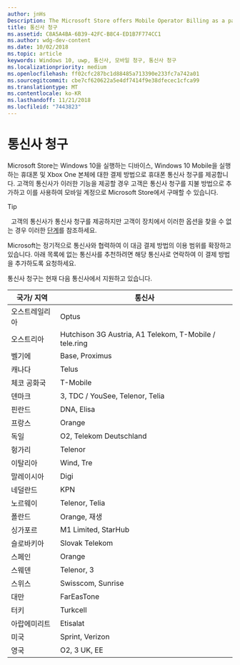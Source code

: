 ```yaml
---
author: jnHs
Description: The Microsoft Store offers Mobile Operator Billing as a payment method for mobile operators who support this capability.
title: 통신사 청구
ms.assetid: C8A5A4BA-6B39-42FC-B8C4-ED1B7F774CC1
ms.author: wdg-dev-content
ms.date: 10/02/2018
ms.topic: article
keywords: Windows 10, uwp, 통신사, 모바일 청구, 통신사 청구
ms.localizationpriority: medium
ms.openlocfilehash: ff02cfc287bc1d88485a713390e233fc7a742a01
ms.sourcegitcommit: cbe7cf620622a5e4df7414f9e38dfecec1cfca99
ms.translationtype: MT
ms.contentlocale: ko-KR
ms.lasthandoff: 11/21/2018
ms.locfileid: "7443823"
---
```

# <a name="mobile-operator-billing"></a>통신사 청구


Microsoft Store는 Windows 10을 실행하는 디바이스, Windows 10 Mobile을 실행하는 휴대폰 및 Xbox One 본체에 대한 결제 방법으로 휴대폰 통신사 청구를 제공합니다. 고객의 통신사가 이러한 기능을 제공할 경우 고객은 통신사 청구를 지불 방법으로 추가하고 이를 사용하여 모바일 계정으로 Microsoft Store에서 구매할 수 있습니다.

> [!TIP]
>  고객의 통신사가 통신사 청구를 제공하지만 고객이 장치에서 이러한 옵션을 찾을 수 없는 경우 이러한 [단계](http://go.microsoft.com/fwlink/p/?LinkId=523993)를 참조하세요.

Microsoft는 정기적으로 통신사와 협력하여 이 대금 결제 방법의 이용 범위를 확장하고 있습니다. 아래 목록에 없는 통신사를 추천하려면 해당 통신사로 연락하여 이 결제 방법을 추가하도록 요청하세요.

통신사 청구는 현재 다음 통신사에서 지원하고 있습니다.

| 국가/ 지역  | 통신사                 |
|-----------------|----------------------------------|
| 오스트레일리아       | Optus                            |
| 오스트리아         | Hutchison 3G Austria, A1 Telekom, T-Mobile / tele.ring  |
| 벨기에         | Base, Proximus                   |
| 캐나다          | Telus                            |
| 체코 공화국  | T-Mobile                         |
| 덴마크         | 3, TDC / YouSee, Telenor, Telia  |
| 핀란드         | DNA, Elisa                       |
| 프랑스          | Orange                           |
| 독일         | O2, Telekom Deutschland          |
| 헝가리         | Telenor                          |
| 이탈리아           | Wind, Tre                        |
| 말레이시아        | Digi                             |
| 네덜란드     | KPN                              |
| 노르웨이          | Telenor, Telia                   |
| 폴란드          | Orange, 재생                     |
| 싱가포르       | M1 Limited, StarHub              |
| 슬로바키아        | Slovak Telekom                   |
| 스페인           | Orange                           |
| 스웨덴          | Telenor, 3                       |
| 스위스     | Swisscom, Sunrise                |
| 대만          | FarEasTone                       |
| 터키          | Turkcell                         |
| 아랍에미리트 | Etisalat                    |
| 미국   | Sprint, Verizon                  |
| 영국  | O2, 3 UK, EE                     |

 



 


 

 




